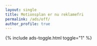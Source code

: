 ```yaml
---
layout: single
title: Motionsplan er nu reklamefri
permalink: /ads/off/
author_profile: true
---
```


{% include ads-toggle.html toggle="1" %}
